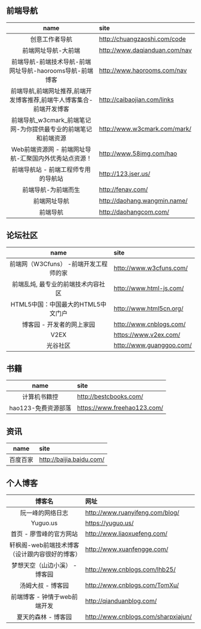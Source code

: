 ## 前端导航
|name|site|
|:---:|:---|
创意工作者导航|http://chuangzaoshi.com/code
前端网址导航-大前端| http://www.daqianduan.com/nav 
前端导航-前端技术导航-前端网址导航-haorooms导航-前端博客| http://www.haorooms.com/nav
前端导航,前端网址推荐,前端开发博客推荐,前端牛人博客集合-前端开发博客| http://caibaojian.com/links
前端导航_w3cmark_前端笔记网-为你提供最专业的前端笔记和前端资源| http://www.w3cmark.com/mark/
Web前端资源网 - 前端网址导航-汇聚国内外优秀站点资源！| http://www.58img.com/hao
前端导航站 - 前端工程师专用的导航站| http://123.jser.us/
前端导航-为前端而生| http://fenav.com/
前端网址导航| http://daohang.wangmin.name/
前端导航|http://daohangcom.com/

## 论坛社区
|name|site|
|:---:|:---|
前端网（W3Cfuns） -前端开发工程师的家| http://www.w3cfuns.com/
前端乱炖, 最专业的前端技术内容社区| http://www.html-js.com/
HTML5中国：中国最大的HTML5中文门户| http://www.html5cn.org/
博客园 - 开发者的网上家园| http://www.cnblogs.com/
V2EX|https://www.v2ex.com/
光谷社区|http://www.guanggoo.com/

## 书籍
|name|site
|:---:|:---
|计算机书籍控|http://bestcbooks.com/
|hao123-免费资源部落|https://www.freehao123.com/

## 资讯
|name|site
|:---:|:---
|百度百家|http://baijia.baidu.com/

## 个人博客
|博客名|网址|
|:----:|:----|
|阮一峰的网络日志| http://www.ruanyifeng.com/blog/
|Yuguo.us| https://yuguo.us/
|首页 - 廖雪峰的官方网站| http://www.liaoxuefeng.com/
|轩枫阁-web前端技术博客（设计跟内容很好的博客）|http://www.xuanfengge.com/
|梦想天空（山边小溪） - 博客园| http://www.cnblogs.com/lhb25/
|汤姆大叔 - 博客园| http://www.cnblogs.com/TomXu/
|前端博客 - 钟情于web前端开发| http://qianduanblog.com/
|夏天的森林 - 博客园| http://www.cnblogs.com/sharpxiajun/
